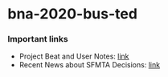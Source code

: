# bna-2020-bus-ted

### Important links
* Project Beat and User Notes: [link](https://docs.google.com/document/d/1TPyiJ9sB3MFuaWCq59_3VTQXMthltL3tbjTlF6aV-zI/edit)
* Recent News about SFMTA Decisions: [link](https://docs.google.com/spreadsheets/d/1ofaZfkcZZcMpsVytV75TQCHOBslIzWTPb7cI9CUeFnE/edit#gid=0)
